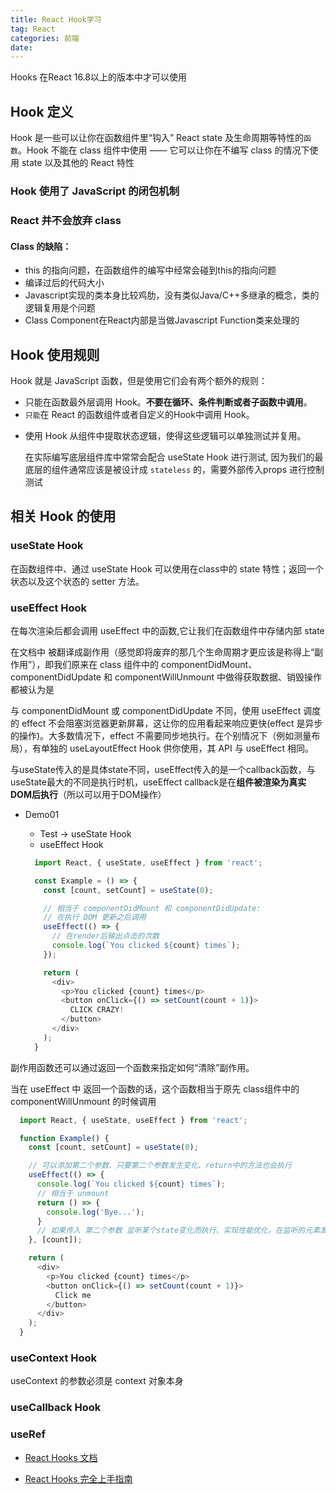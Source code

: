 ```yaml
---
title: React Hook学习
tag: React
categories: 前端
date: 
---
```


  Hooks 在React 16.8以上的版本中才可以使用
## Hook 定义

   Hook 是一些可以让你在函数组件里“钩入” React state 及生命周期等特性的`函数`。Hook 不能在 class 组件中使用 —— 它可以让你在不编写 class 的情况下使用 state 以及其他的 React 特性

### Hook 使用了 JavaScript 的闭包机制 

### React 并不会放弃 class 

#### Class 的缺陷： 

  - this 的指向问题，在函数组件的编写中经常会碰到this的指向问题 
  - 编译过后的代码大小 
  - Javascript实现的类本身比较鸡肋，没有类似Java/C++多继承的概念，类的逻辑复用是个问题 
  - Class Component在React内部是当做Javascript Function类来处理的

## Hook 使用规则 

  Hook 就是 JavaScript 函数，但是使用它们会有两个额外的规则：

  - 只能在函数最外层调用 Hook。**不要在循环、条件判断或者子函数中调用**。
  - `只能`在 React 的函数组件或者自定义的Hook中调用 Hook。

<!-- 这一行放哪里好呢 -->
- 使用 Hook 从组件中提取状态逻辑，使得这些逻辑可以单独测试并复用。

    在实际编写底层组件库中常常会配合 useState Hook 进行测试, 因为我们的最底层的组件通常应该是被设计成 `stateless` 的，需要外部传入props 进行控制测试


##  相关 Hook 的使用

### useState Hook

  在函数组件中、通过 useState Hook 可以使用在class中的 state 特性；返回一个状态以及这个状态的 setter 方法。

### useEffect Hook 

  在每次渲染后都会调用 useEffect 中的函数,它让我们在函数组件中存储内部 state 

  在文档中 被翻译成副作用（感觉即将废弃的那几个生命周期才更应该是称得上“副作用”），即我们原来在 class 组件中的 componentDidMount、componentDidUpdate 和 componentWillUnmount  中做得获取数据、销毁操作都被认为是 

  与 componentDidMount 或 componentDidUpdate 不同，使用 useEffect 调度的 effect 不会阻塞浏览器更新屏幕，这让你的应用看起来响应更快(effect 是异步的操作)。大多数情况下，effect 不需要同步地执行。在个别情况下（例如测量布局），有单独的 useLayoutEffect Hook 供你使用，其 API 与 useEffect 相同。

  与useState传入的是具体state不同，useEffect传入的是一个callback函数，与useState最大的不同是执行时机，useEffect callback是在**组件被渲染为真实DOM后执行**（所以可以用于DOM操作）

- Demo01 
  + Test -> useState Hook
  + useEffect Hook

  ```js
    import React, { useState, useEffect } from 'react';

    const Example = () => {
      const [count, setCount] = useState(0);

      // 相当于 componentDidMount 和 componentDidUpdate:
      // 在执行 DOM 更新之后调用
      useEffect(() => {
        // 在render后输出点击的次数
        console.log(`You clicked ${count} times`);
      });

      return (
        <div>
          <p>You clicked {count} times</p>
          <button onClick={() => setCount(count + 1)}>
            CLICK CRAZY!
          </button>
        </div>
      );
    }
  ```
副作用函数还可以通过返回一个函数来指定如何“清除”副作用。 

当在 useEffect 中 返回一个函数的话，这个函数相当于原先 class组件中的 componentWillUnmount 的时候调用

  ```js
    import React, { useState, useEffect } from 'react';

    function Example() {
      const [count, setCount] = useState(0);

      // 可以添加第二个参数、只要第二个参数发生变化、return中的方法也会执行
      useEffect(() => {
        console.log(`You clicked ${count} times`);
        // 相当于 unmount
        return () => {
          console.log('Bye...');
        }
        // 如果传入 第二个参数 监听某个state变化而执行、实现性能优化，在监听的元素发生变化后才调用 effect
      }, [count]);

      return (
        <div>
          <p>You clicked {count} times</p>
          <button onClick={() => setCount(count + 1)}>
            Click me
          </button>
        </div>
      );
    }
  ```
### useContext Hook 

useContext 的参数必须是 context 对象本身

### useCallback Hook

### useRef



- [React Hooks 文档](https://zh-hans.reactjs.org/docs/hooks-overview.html) 

- [React Hooks 完全上手指南](https://zhuanlan.zhihu.com/p/92211533?utm_source=wechat_session&utm_medium=social&utm_oi=29558355001344)
